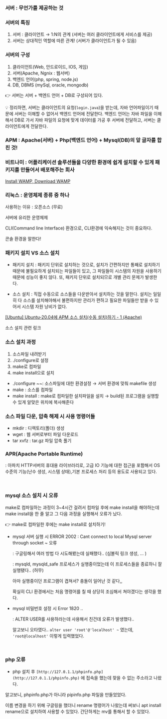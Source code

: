 ### 서버 : 무언가를 제공하는 것

### 서버의 특징

1. 서버 : 클라이언트 → 1:N의 관계 (서버는 여러 클라이언트에게 서비스를 제공)
2. 서버는 상대적인 역할에 따른 관계! (서버가 클라이언트가 될 수 있음)

### 서버의 구성

1. 클라이언트(Web, 안드로이드, IOS, 게임)  
2. 서버(Apache, Ngnix : 웹서버)
3. 백엔드 언어(php, spring, node.js)
4. DB, DBMS (mySql, oracle, mongodb)

👉 서버는 서버 + 백엔드 언어 + DB로 구성되어 있다.

💡 정리하면, 서버는 클라이언트의 요청(`login.java`)을 받는데, 자바 언어파일이기 때문에 서버는 이해할 수 없어서 백엔드 언어에 전달한다. 백엔드 언어는 자바 파일을 이해해서 DB로 가서 자바 파일의 요청에 맞게 데이터를 가공 후 서버에 전달하고, 서버는 클라이언트에게 전달한다.

### APM : Apache(서버) + Php(백엔드 언어) + Mysql(DB)의 앞 글자를 합친 것!

### 비트나미 : 어플리케이션 솔루션들을 다양한 환경에 쉽게 설치할 수 있게 패키지를 만들어서 배포해주는 회사

[Install WAMP, Download WAMP](https://bitnami.com/stack/wamp/installer)

### 리눅스 : 운영체제 종류 중 하나

사용하는 이유 : 오픈소스 (무료)

서버에 유리한 운영체제

CLI(Command line Interface) 환경으로, CLI환경에 익숙해지는 것이 중요하다.

콘솔 환경을 말한다!

### 패키지 설치 VS 소스 설치

- 패키지 설치 : 패키지 단위로 설치하는 것으로, 설치가 간편하지만 통째로 설치하기 때문에 불필요하게 설치되는 파일들이 있고, 그 파일들이 시스템의 자원을 사용하기 때문에 성능이 좋지 않다. 또, 패키지 단위로 설치되므로 개별 관리 문제가 발생한다.

- 소스 설치 : 직접 수동으로 소스들을 다운받아서 설치하는 것을 말한다. 설치는 일일히 다 소스를 설치해야해서 불편하지만 관리가 편하고 필요한 파일들만 받을 수 있어서 시스템 자원 낭비가 없다.

[[Ubuntu] Ubuntu-20.04에 APM 소스 설치(수동 설치)하기 - 1 (Apache)](https://yeni-days.tistory.com/2)

소스 설치 관련 링크

### 소스 설치 과정

1. 소스파일 내려받기 
2. ./configure로 설정
3. make로 컴파일
4. make install으로 설치
 - ./configure ~~: 소스파일에 대한 환경설정 → 서버 환경에 맞춰 makefile 생성
 - make : 소스를 컴파일
 - make install : make로 컴파일한 설치파일을 설치 → build된 프로그램을 실행할 수 있게 알맞은 위치에 복사해준다

### 소스 파일 다운, 압축 해제 시 사용 명령어들

- mkdir : 디렉토리(폴더) 생성
- wget : 웹 서버로부터 파일 다운로드
- tar xvfz : tar.gz 파일 압축 풀기

### APR(Apache Portable Runtime)

: 아파치 HTTP서버의 휴대용 라이브러리로, 고급 IO 기능에 대한 접근을 포함해서 OS 수준의 기능(난수 생성, 시스템 상태),기본 프로세스 처리 등의 용도로 사용되고 있다.


<br>

### **mysql 소스 설치 시 오류**

make로 컴파일하는 과정이 3~4시간 걸려서 컴파일 후에 make install을 해야하는데 make install을 한 줄 알고 그 다음 과정을 실행해서 오류가 났다.

👉 make로 컴파일한 후에는 make install로 설치하기!

- mysql 서버 실행 시  ERROR 2002 : Cant connect to local Mysql server through socket ~ 오류
    
    : 구글링해서 여러 방법 다 시도해봤는데 실패했다.. (심볼릭 링크 생성, ... )
    
    : mysqld, mysqld_safe 프로세스가 실행중이었는데 이 프로세스들을 종료하니 잘 실행됐다.. (허무)
    
    아마 실행중이던 프로그램이 겹쳐서? 충돌이 일어난 것 같다,,
    
    확실히 CLI 환경에서는 처음 명령어를 칠 때 상당히 조심해서 쳐야겠다는 생각을 했다.
    
- mysql 비밀번호 설정 시 Error 1820 ..
    
    : ALTER USER를 사용하라는데 사용해서 친건데 오류가 발생했다..
    
    알고보니 오타였다.. `alter user 'root'@'localhost' ~` 였는데, `'root@localhost'` 이렇게 입력했었다.
    

<br>

### **php 오류**

- php 설치 후 `[http://127.0.1.1/phpinfo.php](http://127.0.1.1/phpinfo.php)` 에 접속을 했는데 찾을 수 없는 주소라고 나왔다.

알고보니, phpinfo.php가 아니라 pipinfo.php 파일을 만들었었다.

이름 변경을 하기 위해 구글링을 했더니 rename 명령어가 나왔는데 써보니 apt install rename으로 설치하여 사용할 수 있었다. 간단하게는 mv를 통해서 할 수 있었다.
